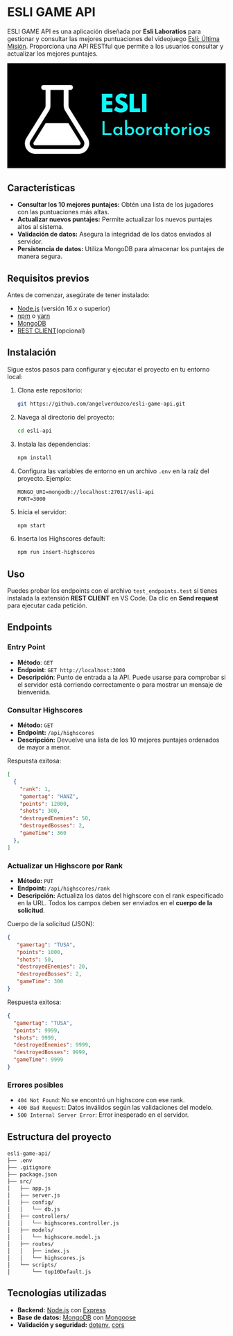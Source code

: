 # ESLI GAME API

ESLI GAME API es una aplicación diseñada por **Esli Laboratios** para gestionar y consultar las mejores puntuaciones del videojuego [Esli: Última Misión](https://github.com/hanzeelvilla/esli-ultima-mision). Proporciona una API RESTful que permite a los usuarios consultar y actualizar los mejores puntajes.

![Logo Esli Laboratorios](/assets/logo_equipo.jpg)

## Características

- **Consultar los 10 mejores puntajes:** Obtén una lista de los jugadores con las puntuaciones más altas.
- **Actualizar nuevos puntajes:** Permite actualizar los nuevos puntajes altos al sistema.
- **Validación de datos:** Asegura la integridad de los datos enviados al servidor.
- **Persistencia de datos:** Utiliza MongoDB para almacenar los puntajes de manera segura.

## Requisitos previos

Antes de comenzar, asegúrate de tener instalado:

- [Node.js](https://nodejs.org/) (versión 16.x o superior)
- [npm](https://www.npmjs.com/) o [yarn](https://yarnpkg.com/)
- [MongoDB](https://www.mongodb.com/)
- [REST CLIENT](https://marketplace.visualstudio.com/items/?itemName=humao.rest-client)(opcional)

## Instalación

Sigue estos pasos para configurar y ejecutar el proyecto en tu entorno local:

1. Clona este repositorio:

    ```bash
    git https://github.com/angelverduzco/esli-game-api.git
    ```

2. Navega al directorio del proyecto:

    ```bash
    cd esli-api
    ```

3. Instala las dependencias:

    ```bash
    npm install
    ```

4. Configura las variables de entorno en un archivo `.env` en la raíz del proyecto. Ejemplo:

    ```
    MONGO_URI=mongodb://localhost:27017/esli-api
    PORT=3000
    ```

5. Inicia el servidor:
    ```bash
    npm start
    ```
6. Inserta los Highscores default:
    ```bash
    npm run insert-highscores
    ```

## Uso

Puedes probar los endpoints con el archivo `test_endpoints.test` si tienes instalada la extensión **REST CLIENT** en VS Code. Da clic en **Send request** para ejecutar cada petición.

## Endpoints

### Entry Point

- **Método**: `GET`
- **Endpoint**: `GET http://localhost:3000`
- **Descripción**: Punto de entrada a la API. Puede usarse para comprobar si el servidor está corriendo correctamente o para mostrar un mensaje de bienvenida.

### Consultar Highscores

- **Método:** `GET`
- **Endpoint:** `/api/highscores`
- **Descripción:** Devuelve una lista de los 10 mejores puntajes ordenados de mayor a menor.

Respuesta exitosa:

```JSON
[
  {
    "rank": 1,
    "gamertag": "HANZ",
    "points": 12000,
    "shots": 300,
    "destroyedEnemies": 50,
    "destroyedBosses": 2,
    "gameTime": 360
  },
]
```

### Actualizar un Highscore por Rank

- **Método:** `PUT`
- **Endpoint:** `/api/highscores/rank`
- **Descripción:** Actualiza los datos del highscore con el rank especificado en la URL. Todos los campos deben ser enviados en el **cuerpo de la solicitud**.

Cuerpo de la solicitud (JSON):
```json
{
   "gamertag": "TUSA",
   "points": 1000,
   "shots": 50,
   "destroyedEnemies": 20,
   "destroyedBosses": 2,
   "gameTime": 300
}
```

Respuesta exitosa:
```JSON
{
  "gamertag": "TUSA",
  "points": 9999,
  "shots": 9999,
  "destroyedEnemies": 9999,
  "destroyedBosses": 9999,
  "gameTime": 9999
}
```

### Errores posibles
- `404 Not Found`: No se encontró un highscore con ese rank.
- `400 Bad Request`: Datos inválidos según las validaciones del modelo.
- `500 Internal Server Error`: Error inesperado en el servidor.

## Estructura del proyecto

```
esli-game-api/
├── .env
├── .gitignore
├── package.json
├── src/
│   ├── app.js
│   ├── server.js
│   ├── config/
│   │   └── db.js
│   ├── controllers/
│   │   └── highscores.controller.js
│   ├── models/
│   │   └── highscore.model.js
│   ├── routes/
│   │   ├── index.js
│   │   └── highscores.js
│   └── scripts/
│       └── top10Default.js
```

## Tecnologías utilizadas

- **Backend:** [Node.js](https://nodejs.org/) con [Express](https://expressjs.com/)
- **Base de datos:** [MongoDB](https://www.mongodb.com/) con [Mongoose](https://mongoosejs.com/)
- **Validación y seguridad:** [dotenv](https://github.com/motdotla/dotenv), [cors](https://github.com/expressjs/cors)
